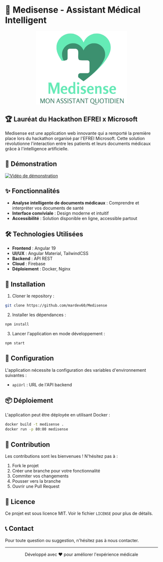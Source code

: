 # 🏥 Medisense - Assistant Médical Intelligent

<div align="center">
  <img src="medisense-logo.png" alt="Medisense Logo" width="300"/>
</div>

## 🏆 Lauréat du Hackathon EFREI x Microsoft

Medisense est une application web innovante qui a remporté la première place lors du hackathon organisé par l'EFREI Microsoft. Cette solution révolutionne l'interaction entre les patients et leurs documents médicaux grâce à l'intelligence artificielle.

## 🎥 Démonstration

[![Vidéo de démonstration](https://img.youtube.com/vi/kvJ_tzVQAYU/0.jpg)](https://youtu.be/kvJ_tzVQAYU?si=RvrMpB0IGAFRiTyp)

## ✨ Fonctionnalités

- **Analyse intelligente de documents médicaux** : Comprendre et interpréter vos documents de santé
- **Interface conviviale** : Design moderne et intuitif
- **Accessibilité** : Solution disponible en ligne, accessible partout

## 🛠️ Technologies Utilisées

- **Frontend** : Angular 19
- **UI/UX** : Angular Material, TailwindCSS
- **Backend** : API REST
- **Cloud** : Firebase
- **Déploiement** : Docker, Nginx

## 🚀 Installation

1. Cloner le repository :
```bash
git clone https://github.com/mardev60/Medisense
```

2. Installer les dépendances :
```bash
npm install
```

3. Lancer l'application en mode développement :
```bash
npm start
```

## 🔧 Configuration

L'application nécessite la configuration des variables d'environnement suivantes :
- `apiUrl` : URL de l'API backend

## 📦 Déploiement

L'application peut être déployée en utilisant Docker :

```bash
docker build -t medisense .
docker run -p 80:80 medisense
```

## 🤝 Contribution

Les contributions sont les bienvenues ! N'hésitez pas à :
1. Fork le projet
2. Créer une branche pour votre fonctionnalité
3. Commiter vos changements
4. Pousser vers la branche
5. Ouvrir une Pull Request

## 📄 Licence

Ce projet est sous licence MIT. Voir le fichier `LICENSE` pour plus de détails.

## 📞 Contact

Pour toute question ou suggestion, n'hésitez pas à nous contacter.

---

<div align="center">
  <p>Développé avec ❤️ pour améliorer l'expérience médicale</p>
</div> 
